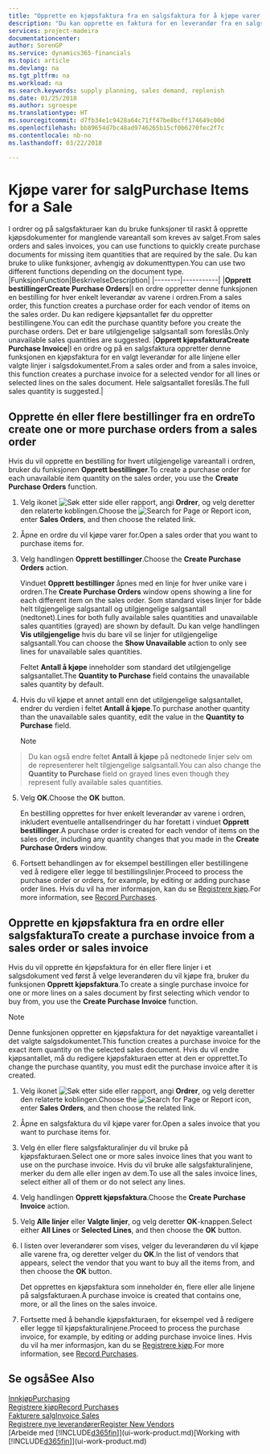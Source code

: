 ```yaml
---
title: "Opprette en kjøpsfaktura fra en salgsfaktura for å kjøpe varer for salg | Microsoft-dokumentasjon"
description: "Du kan opprette en faktura for en leverandør fra en salgsfaktura for å kjøpe produkter."
services: project-madeira
documentationcenter: 
author: SorenGP
ms.service: dynamics365-financials
ms.topic: article
ms.devlang: na
ms.tgt_pltfrm: na
ms.workload: na
ms.search.keywords: supply planning, sales demand, replenish
ms.date: 01/25/2018
ms.author: sgroespe
ms.translationtype: HT
ms.sourcegitcommit: d7fb34e1c9428a64c71ff47be8bcff174649c00d
ms.openlocfilehash: bb89654d7bc48ad9746265b15cf0b6270fec2f7c
ms.contentlocale: nb-no
ms.lasthandoff: 03/22/2018

---
```

# <a name="purchase-items-for-a-sale"></a><span data-ttu-id="41e5e-103">Kjøpe varer for salg</span><span class="sxs-lookup"><span data-stu-id="41e5e-103">Purchase Items for a Sale</span></span>
<span data-ttu-id="41e5e-104">I ordrer og på salgsfakturaer kan du bruke funksjoner til raskt å opprette kjøpsdokumenter for manglende vareantall som kreves av salget.</span><span class="sxs-lookup"><span data-stu-id="41e5e-104">From sales orders and sales invoices, you can use functions to quickly create purchase documents for missing item quantities that are required by the sale.</span></span> <span data-ttu-id="41e5e-105">Du kan bruke to ulike funksjoner, avhengig av dokumenttypen.</span><span class="sxs-lookup"><span data-stu-id="41e5e-105">You can use two different functions depending on the document type.</span></span>
|<span data-ttu-id="41e5e-106">Funksjon</span><span class="sxs-lookup"><span data-stu-id="41e5e-106">Function</span></span>|<span data-ttu-id="41e5e-107">Beskrivelse</span><span class="sxs-lookup"><span data-stu-id="41e5e-107">Description</span></span>|
|--------|-----------|
|<span data-ttu-id="41e5e-108">**Opprett bestillinger**</span><span class="sxs-lookup"><span data-stu-id="41e5e-108">**Create Purchase Orders**</span></span>|<span data-ttu-id="41e5e-109">I en ordre oppretter denne funksjonen en bestilling for hver enkelt leverandør av varene i ordren.</span><span class="sxs-lookup"><span data-stu-id="41e5e-109">From a sales order, this function creates a purchase order for each vendor of items on the sales order.</span></span> <span data-ttu-id="41e5e-110">Du kan redigere kjøpsantallet før du oppretter bestillingene.</span><span class="sxs-lookup"><span data-stu-id="41e5e-110">You can edit the purchase quantity before you create the purchase orders.</span></span> <span data-ttu-id="41e5e-111">Det er bare utilgjengelige salgsantall som foreslås.</span><span class="sxs-lookup"><span data-stu-id="41e5e-111">Only unavailable sales quantities are suggested.</span></span>
|<span data-ttu-id="41e5e-112">**Opprett kjøpsfaktura**</span><span class="sxs-lookup"><span data-stu-id="41e5e-112">**Create Purchase Invoice**</span></span>|<span data-ttu-id="41e5e-113">I en ordre og på en salgsfaktura oppretter denne funksjonen en kjøpsfaktura for en valgt leverandør for alle linjene eller valgte linjer i salgsdokumentet.</span><span class="sxs-lookup"><span data-stu-id="41e5e-113">From a sales order and from a sales invoice, this function creates a purchase invoice for a selected vendor for all lines or selected lines on the sales document.</span></span> <span data-ttu-id="41e5e-114">Hele salgsantallet foreslås.</span><span class="sxs-lookup"><span data-stu-id="41e5e-114">The full sales quantity is suggested.</span></span>|

## <a name="to-create-one-or-more-purchase-orders-from-a-sales-order"></a><span data-ttu-id="41e5e-115">Opprette én eller flere bestillinger fra en ordre</span><span class="sxs-lookup"><span data-stu-id="41e5e-115">To create one or more purchase orders from a sales order</span></span>
<span data-ttu-id="41e5e-116">Hvis du vil opprette en bestilling for hvert utilgjengelige vareantall i ordren, bruker du funksjonen **Opprett bestillinger**.</span><span class="sxs-lookup"><span data-stu-id="41e5e-116">To create a purchase order for each unavailable item quantity on the sales order, you use the **Create Purchase Orders** function.</span></span>

1. <span data-ttu-id="41e5e-117">Velg ikonet ![Søk etter side eller rapport](media/ui-search/search_small.png "Søk etter side eller rapport"), angi **Ordrer**, og velg deretter den relaterte koblingen.</span><span class="sxs-lookup"><span data-stu-id="41e5e-117">Choose the ![Search for Page or Report](media/ui-search/search_small.png "Search for Page or Report icon") icon, enter **Sales Orders**, and then choose the related link.</span></span>
2. <span data-ttu-id="41e5e-118">Åpne en ordre du vil kjøpe varer for.</span><span class="sxs-lookup"><span data-stu-id="41e5e-118">Open a sales order that you want to purchase items for.</span></span>
3. <span data-ttu-id="41e5e-119">Velg handlingen **Opprett bestillinger**.</span><span class="sxs-lookup"><span data-stu-id="41e5e-119">Choose the **Create Purchase Orders** action.</span></span>

    <span data-ttu-id="41e5e-120">Vinduet **Opprett bestillinger** åpnes med en linje for hver unike vare i ordren.</span><span class="sxs-lookup"><span data-stu-id="41e5e-120">The **Create Purchase Orders** window opens showing a line for each different item on the sales order.</span></span> <span data-ttu-id="41e5e-121">Som standard vises linjer for både helt tilgjengelige salgsantall og utilgjengelige salgsantall (nedtonet).</span><span class="sxs-lookup"><span data-stu-id="41e5e-121">Lines for both fully available sales quantities and unavailable sales quantities (grayed) are shown by default.</span></span> <span data-ttu-id="41e5e-122">Du kan velge handlingen **Vis utilgjengelige** hvis du bare vil se linjer for utilgjengelige salgsantall.</span><span class="sxs-lookup"><span data-stu-id="41e5e-122">You can choose the **Show Unavailable** action to only see lines for unavailable sales quantities.</span></span>

    <span data-ttu-id="41e5e-123">Feltet **Antall å kjøpe** inneholder som standard det utilgjengelige salgsantallet.</span><span class="sxs-lookup"><span data-stu-id="41e5e-123">The **Quantity to Purchase** field contains the unavailable sales quantity by default.</span></span>
4. <span data-ttu-id="41e5e-124">Hvis du vil kjøpe et annet antall enn det utilgjengelige salgsantallet, endrer du verdien i feltet **Antall å kjøpe**.</span><span class="sxs-lookup"><span data-stu-id="41e5e-124">To purchase another quantity than the unavailable sales quantity, edit the value in the **Quantity to Purchase** field.</span></span>

    > [!NOTE]  
>   <span data-ttu-id="41e5e-125">Du kan også endre feltet **Antall å kjøpe** på nedtonede linjer selv om de representerer helt tilgjengelige salgsantall.</span><span class="sxs-lookup"><span data-stu-id="41e5e-125">You can also change the **Quantity to Purchase** field on grayed lines even though they represent fully available sales quantities.</span></span>
5. <span data-ttu-id="41e5e-126">Velg **OK**.</span><span class="sxs-lookup"><span data-stu-id="41e5e-126">Choose the **OK** button.</span></span>

    <span data-ttu-id="41e5e-127">En bestilling opprettes for hver enkelt leverandør av varene i ordren, inkludert eventuelle antallsendringer du har foretatt i vinduet **Opprett bestillinger**.</span><span class="sxs-lookup"><span data-stu-id="41e5e-127">A purchase order is created for each vendor of items on the sales order, including any quantity changes that you made in the **Create Purchase Orders** window.</span></span>
7. <span data-ttu-id="41e5e-128">Fortsett behandlingen av for eksempel bestillingen eller bestillingene ved å redigere eller legge til bestillingslinjer.</span><span class="sxs-lookup"><span data-stu-id="41e5e-128">Proceed to process the purchase order or orders, for example, by editing or adding purchase order lines.</span></span> <span data-ttu-id="41e5e-129">Hvis du vil ha mer informasjon, kan du se [Registrere kjøp](purchasing-how-record-purchases.md).</span><span class="sxs-lookup"><span data-stu-id="41e5e-129">For more information, see [Record Purchases](purchasing-how-record-purchases.md).</span></span>


## <a name="to-create-a-purchase-invoice-from-a-sales-order-or-sales-invoice"></a><span data-ttu-id="41e5e-130">Opprette en kjøpsfaktura fra en ordre eller salgsfaktura</span><span class="sxs-lookup"><span data-stu-id="41e5e-130">To create a purchase invoice from a sales order or sales invoice</span></span>
<span data-ttu-id="41e5e-131">Hvis du vil opprette én kjøpsfaktura for én eller flere linjer i et salgsdokument ved først å velge leverandøren du vil kjøpe fra, bruker du funksjonen **Opprett kjøpsfaktura**.</span><span class="sxs-lookup"><span data-stu-id="41e5e-131">To create a single purchase invoice for one or more lines on a sales document by first selecting which vendor to buy from, you use the **Create Purchase Invoice** function.</span></span>

> [!NOTE]  
>   <span data-ttu-id="41e5e-132">Denne funksjonen oppretter en kjøpsfaktura for det nøyaktige vareantallet i det valgte salgsdokumentet.</span><span class="sxs-lookup"><span data-stu-id="41e5e-132">This function creates a purchase invoice for the exact item quantity on the selected sales document.</span></span> <span data-ttu-id="41e5e-133">Hvis du vil endre kjøpsantallet, må du redigere kjøpsfakturaen etter at den er opprettet.</span><span class="sxs-lookup"><span data-stu-id="41e5e-133">To change the purchase quantity, you must edit the purchase invoice after it is created.</span></span>  

1. <span data-ttu-id="41e5e-134">Velg ikonet ![Søk etter side eller rapport](media/ui-search/search_small.png "Søk etter side eller rapport"), angi **Ordrer**, og velg deretter den relaterte koblingen.</span><span class="sxs-lookup"><span data-stu-id="41e5e-134">Choose the ![Search for Page or Report](media/ui-search/search_small.png "Search for Page or Report icon") icon, enter **Sales Orders**, and then choose the related link.</span></span>
2. <span data-ttu-id="41e5e-135">Åpne en salgsfaktura du vil kjøpe varer for.</span><span class="sxs-lookup"><span data-stu-id="41e5e-135">Open a sales invoice that you want to purchase items for.</span></span>
3. <span data-ttu-id="41e5e-136">Velg én eller flere salgsfakturalinjer du vil bruke på kjøpsfakturaen.</span><span class="sxs-lookup"><span data-stu-id="41e5e-136">Select one or more sales invoice lines that you want to use on the purchase invoice.</span></span> <span data-ttu-id="41e5e-137">Hvis du vil bruke alle salgsfakturalinjene, merker du dem alle eller ingen av dem.</span><span class="sxs-lookup"><span data-stu-id="41e5e-137">To use all the sales invoice lines, select either all of them or do not select any lines.</span></span>
4. <span data-ttu-id="41e5e-138">Velg handlingen **Opprett kjøpsfaktura**.</span><span class="sxs-lookup"><span data-stu-id="41e5e-138">Choose the **Create Purchase Invoice** action.</span></span>
5. <span data-ttu-id="41e5e-139">Velg **Alle linjer** eller **Valgte linjer**, og velg deretter **OK**-knappen.</span><span class="sxs-lookup"><span data-stu-id="41e5e-139">Select either **All Lines** or **Selected Lines**, and then choose the **OK** button.</span></span>  
6. <span data-ttu-id="41e5e-140">I listen over leverandører som vises, velger du leverandøren du vil kjøpe alle varene fra, og deretter velger du **OK**.</span><span class="sxs-lookup"><span data-stu-id="41e5e-140">In the list of vendors that appears, select the vendor that you want to buy all the items from, and then choose the **OK** button.</span></span>

    <span data-ttu-id="41e5e-141">Det opprettes en kjøpsfaktura som inneholder én, flere eller alle linjene på salgsfakturaen.</span><span class="sxs-lookup"><span data-stu-id="41e5e-141">A purchase invoice is created that contains one, more, or all the lines on the sales invoice.</span></span>
7. <span data-ttu-id="41e5e-142">Fortsette med å behandle kjøpsfakturaen, for eksempel ved å redigere eller legge til kjøpsfakturalinjene.</span><span class="sxs-lookup"><span data-stu-id="41e5e-142">Proceed to process the purchase invoice, for example, by editing or adding purchase invoice lines.</span></span> <span data-ttu-id="41e5e-143">Hvis du vil ha mer informasjon, kan du se [Registrere kjøp](purchasing-how-record-purchases.md).</span><span class="sxs-lookup"><span data-stu-id="41e5e-143">For more information, see [Record Purchases](purchasing-how-record-purchases.md).</span></span>

## <a name="see-also"></a><span data-ttu-id="41e5e-144">Se også</span><span class="sxs-lookup"><span data-stu-id="41e5e-144">See Also</span></span>
[<span data-ttu-id="41e5e-145">Innkjøp</span><span class="sxs-lookup"><span data-stu-id="41e5e-145">Purchasing</span></span>](purchasing-manage-purchasing.md)  
[<span data-ttu-id="41e5e-146">Registrere kjøp</span><span class="sxs-lookup"><span data-stu-id="41e5e-146">Record Purchases</span></span>](purchasing-how-record-purchases.md)  
[<span data-ttu-id="41e5e-147">Fakturere salg</span><span class="sxs-lookup"><span data-stu-id="41e5e-147">Invoice Sales</span></span>](sales-how-invoice-sales.md)  
[<span data-ttu-id="41e5e-148">Registrere nye leverandører</span><span class="sxs-lookup"><span data-stu-id="41e5e-148">Register New Vendors</span></span>](purchasing-how-register-new-vendors.md)  
<span data-ttu-id="41e5e-149">[Arbeide med [!INCLUDE[d365fin](includes/d365fin_md.md)]](ui-work-product.md)</span><span class="sxs-lookup"><span data-stu-id="41e5e-149">[Working with [!INCLUDE[d365fin](includes/d365fin_md.md)]](ui-work-product.md)</span></span>

